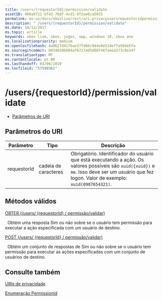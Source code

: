 ```yaml
---
title: /users/{requestorId}/permission/validate
assetID: 400a9721-bf43-76df-4cd1-9f2ae6ca5035
permalink: en-us/docs/xboxlive/rest/uri-privacyusersrequestoridpermissionvalidate.html
description: " /users/{requestorId}/permission/validate"
ms.date: 10/12/2017
ms.topic: article
keywords: xbox live, xbox, jogos, uwp, windows 10, xbox one
ms.localizationpriority: medium
ms.openlocfilehash: 4a062fd417bae37fd66c944e0e534ef7a50de5fa
ms.sourcegitcommit: b034650b684a767274d5d88746faeea373c8e34f
ms.translationtype: MT
ms.contentlocale: pt-BR
ms.lasthandoff: 03/06/2019
ms.locfileid: "57599361"
---
```

# <a name="usersrequestoridpermissionvalidate"></a>/users/{requestorId}/permission/validate
 
  * [Parâmetros de URI](#ID4EQ)
 
<a id="ID4EQ"></a>

 
## <a name="uri-parameters"></a>Parâmetros do URI
 
| Parâmetro| Tipo| Descrição| 
| --- | --- | --- | 
| requestorId| cadeia de caracteres| Obrigatório. Identificador do usuário que está executando a ação. Os valores possíveis são <code>xuid({xuid})</code> e <code>me</code>. Isso deve ser um usuário que fez logon. Valor de exemplo: <code>xuid(0987654321)</code>.| 
  
<a id="ID4ETB"></a>

 
## <a name="valid-methods"></a>Métodos válidos

[OBTER (/users/ {requestorId} / permissão/validar)](uri-privacyusersrequestoridpermissionvalidateget.md)

&nbsp;&nbsp;Obtém uma resposta Sim ou não sobre se o usuário tem permissão para executar a ação especificada com um usuário de destino.

[POST (/users/ {requestorId} / permissão/validar)](uri-privacyusersrequestoridpermissionvalidatepost.md)

&nbsp;&nbsp;Obtém um conjunto de respostas de Sim ou não sobre se o usuário tem permissão para executar as ações especificadas com um conjunto de usuários de destino.
 
<a id="ID4EAC"></a>

 
## <a name="see-also"></a>Consulte também
 
<a id="ID4ECC"></a>

   [URIs de privacidade](atoc-reference-privacyv2.md)

 [Enumeração PermissionId](../../enums/privacy-enum-permissionid.md)

   